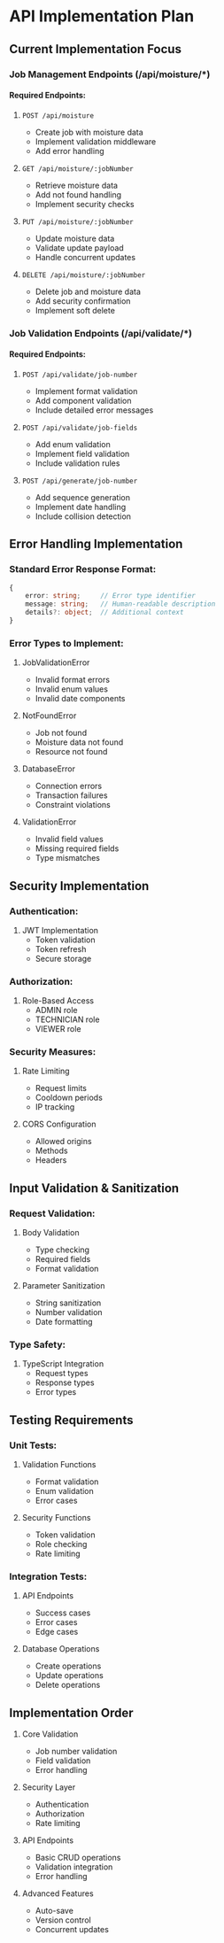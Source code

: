# API Implementation Plan

## Current Implementation Focus

### Job Management Endpoints (/api/moisture/*)

#### Required Endpoints:
1. `POST /api/moisture`
   - Create job with moisture data
   - Implement validation middleware
   - Add error handling

2. `GET /api/moisture/:jobNumber`
   - Retrieve moisture data
   - Add not found handling
   - Implement security checks

3. `PUT /api/moisture/:jobNumber`
   - Update moisture data
   - Validate update payload
   - Handle concurrent updates

4. `DELETE /api/moisture/:jobNumber`
   - Delete job and moisture data
   - Add security confirmation
   - Implement soft delete

### Job Validation Endpoints (/api/validate/*)

#### Required Endpoints:
1. `POST /api/validate/job-number`
   - Implement format validation
   - Add component validation
   - Include detailed error messages

2. `POST /api/validate/job-fields`
   - Add enum validation
   - Implement field validation
   - Include validation rules

3. `POST /api/generate/job-number`
   - Add sequence generation
   - Implement date handling
   - Include collision detection

## Error Handling Implementation

### Standard Error Response Format:
```typescript
{
    error: string;     // Error type identifier
    message: string;   // Human-readable description
    details?: object;  // Additional context
}
```

### Error Types to Implement:
1. JobValidationError
   - Invalid format errors
   - Invalid enum values
   - Invalid date components

2. NotFoundError
   - Job not found
   - Moisture data not found
   - Resource not found

3. DatabaseError
   - Connection errors
   - Transaction failures
   - Constraint violations

4. ValidationError
   - Invalid field values
   - Missing required fields
   - Type mismatches

## Security Implementation

### Authentication:
1. JWT Implementation
   - Token validation
   - Token refresh
   - Secure storage

### Authorization:
1. Role-Based Access
   - ADMIN role
   - TECHNICIAN role
   - VIEWER role

### Security Measures:
1. Rate Limiting
   - Request limits
   - Cooldown periods
   - IP tracking

2. CORS Configuration
   - Allowed origins
   - Methods
   - Headers

## Input Validation & Sanitization

### Request Validation:
1. Body Validation
   - Type checking
   - Required fields
   - Format validation

2. Parameter Sanitization
   - String sanitization
   - Number validation
   - Date formatting

### Type Safety:
1. TypeScript Integration
   - Request types
   - Response types
   - Error types

## Testing Requirements

### Unit Tests:
1. Validation Functions
   - Format validation
   - Enum validation
   - Error cases

2. Security Functions
   - Token validation
   - Role checking
   - Rate limiting

### Integration Tests:
1. API Endpoints
   - Success cases
   - Error cases
   - Edge cases

2. Database Operations
   - Create operations
   - Update operations
   - Delete operations

## Implementation Order

1. Core Validation
   - Job number validation
   - Field validation
   - Error handling

2. Security Layer
   - Authentication
   - Authorization
   - Rate limiting

3. API Endpoints
   - Basic CRUD operations
   - Validation integration
   - Error handling

4. Advanced Features
   - Auto-save
   - Version control
   - Concurrent updates
